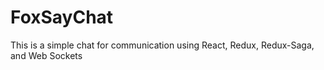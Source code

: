 # FoxSayChat

This is a simple chat for communication using React, Redux, Redux-Saga, and Web Sockets